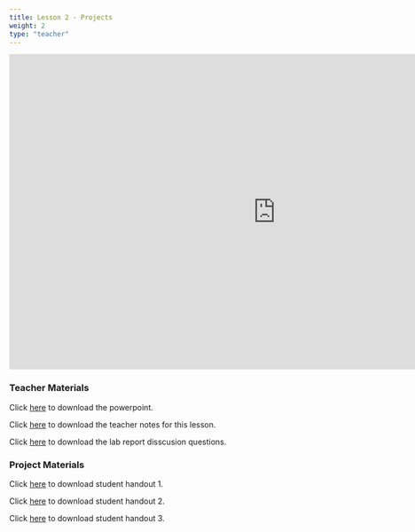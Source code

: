 ```yaml
---
title: Lesson 2 - Projects
weight: 2
type: "teacher" 
---
```


<iframe src="https://docs.google.com/presentation/d/e/2PACX-1vQFXEE8CRMQVySidavRhwxAoCtFJEQ5qV7F3U9XLtDoOJE7kTqm6acbtAK881SdeWbbDUXz-2SRXXpc/embed?start=false&loop=false&delayms=3000" frameborder="0" width="960" height="569" allowfullscreen="true" mozallowfullscreen="true" webkitallowfullscreen="true"></iframe>

### Teacher Materials

Click <a href="https://docs.google.com/presentation/d/1LOqOJsM1o9kMOjYLrbXC8ywptpjZrmInaoU5hw67Stg/edit?usp=sharing" target="_blank">here</a> to download the powerpoint.

Click <a href="https://docs.google.com/document/d/1Qx_z12HTUuJOZvwk7yH7pWmlO_cjR6hQHtOSKuvKpi0/edit?usp=sharing" target="_blank">here</a> to download the teacher notes for this lesson.

Click <a href="https://docs.google.com/document/d/1L77hmgvN-Cnhtg3DZ1Ekf8qD12w2SSuA1h4HkMziaNA/edit?usp=sharing" target="_blank">here</a> to download the lab report disscusion questions.

### Project Materials

Click <a href="https://docs.google.com/document/d/1a_E_tLvhTw28qmtwHHaByVRN613vAHmsiQ_dpM4ibDM/edit?usp=sharing" target="_blank">here</a> to download student handout 1.

Click <a href="https://drive.google.com/file/d/1Z_q4jzhb3YdHoREAkbtwEDDGXTWJzfCy/view?usp=sharing" target="_blank">here</a> to download student handout 2.

Click <a href="https://drive.google.com/file/d/1tFbzz1YrgaqWUQ4ELAn0j-6A3tnvhSxr/view?usp=sharing" target="_blank">here</a> to download student handout 3.
